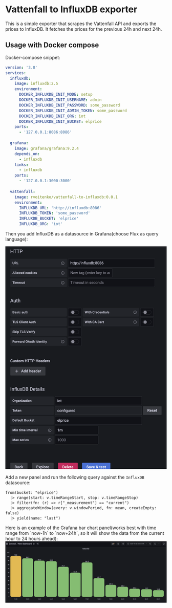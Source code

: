 # Vattenfall to InfluxDB exporter

This is a simple exporter that scrapes the Vattenfall API and exports the prices to InfluxDB. It fetches the prices for the previous  24h and next 24h.


## Usage with Docker compose

Docker-compose snippet:
```yaml
version: '3.8'
services:
  influxdb:
    image: influxdb:2.5
    environment:
      DOCKER_INFLUXDB_INIT_MODE: setup
      DOCKER_INFLUXDB_INIT_USERNAME: admin
      DOCKER_INFLUXDB_INIT_PASSWORD: some_password
      DOCKER_INFLUXDB_INIT_ADMIN_TOKEN: some_password
      DOCKER_INFLUXDB_INIT_ORG: iot
      DOCKER_INFLUXDB_INIT_BUCKET: elprice
    ports:
      - '127.0.0.1:8086:8086'

  grafana:
    image: grafana/grafana:9.2.4
    depends_on:
      - influxdb
    links:
      - influxdb
    ports:
      - '127.0.0.1:3000:3000'

  vattenfall:
    image: rvoitenko/vattenfall-to-influxdb:0.0.1
    environment:
      INFLUXDB_URL: 'http://influxdb:8086'
      INFLUXDB_TOKEN: 'some_password'
      INFLUXDB_BUCKET: 'elprice'
      INFLUXDB_ORG: 'iot'
```

Then you add InfluxDB as a datasource in Grafana(choose Flux as query language):

![](./images/influxdb2.png)

Add a new panel and run the following query against the `InfluxDB` datasource:

```flux
from(bucket: "elprice")
  |> range(start: v.timeRangeStart, stop: v.timeRangeStop)
  |> filter(fn: (r) => r["_measurement"] == "current")
  |> aggregateWindow(every: v.windowPeriod, fn: mean, createEmpty: false)
  |> yield(name: "last")
```

Here is an example of the Grafana bar chart panel(works best with time range from ´now-1h´ to ´now+24h´, so it will show the data from the current hour to 24 hours ahead):
![](./images/bar_chart.png)

